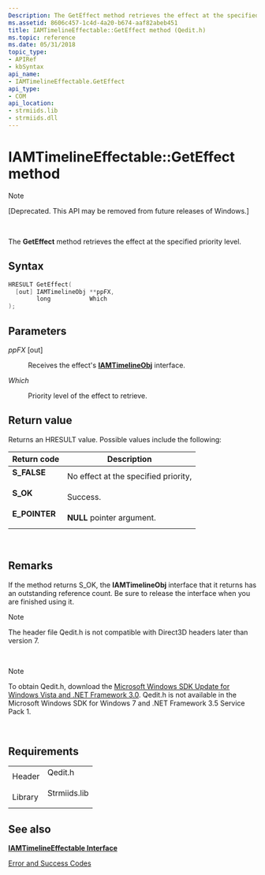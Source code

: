 ```yaml
---
Description: The GetEffect method retrieves the effect at the specified priority level.
ms.assetid: 8606c457-1c4d-4a20-b674-aaf82abeb451
title: IAMTimelineEffectable::GetEffect method (Qedit.h)
ms.topic: reference
ms.date: 05/31/2018
topic_type: 
- APIRef
- kbSyntax
api_name: 
- IAMTimelineEffectable.GetEffect
api_type: 
- COM
api_location: 
- strmiids.lib
- strmiids.dll
---
```


# IAMTimelineEffectable::GetEffect method

> [!Note]  
> \[Deprecated. This API may be removed from future releases of Windows.\]

 

The **GetEffect** method retrieves the effect at the specified priority level.

## Syntax


```C++
HRESULT GetEffect(
  [out] IAMTimelineObj **ppFX,
        long           Which
);
```



## Parameters

<dl> <dt>

*ppFX* \[out\]
</dt> <dd>

Receives the effect's [**IAMTimelineObj**](iamtimelineobj.md) interface.

</dd> <dt>

*Which* 
</dt> <dd>

Priority level of the effect to retrieve.

</dd> </dl>

## Return value

Returns an HRESULT value. Possible values include the following:



| Return code                                                                               | Description                                     |
|-------------------------------------------------------------------------------------------|-------------------------------------------------|
| <dl> <dt>**S\_FALSE**</dt> </dl>   | No effect at the specified priority,<br/> |
| <dl> <dt>**S\_OK**</dt> </dl>      | Success.<br/>                             |
| <dl> <dt>**E\_POINTER**</dt> </dl> | **NULL** pointer argument.<br/>           |



 

## Remarks

If the method returns S\_OK, the **IAMTimelineObj** interface that it returns has an outstanding reference count. Be sure to release the interface when you are finished using it.

> [!Note]  
> The header file Qedit.h is not compatible with Direct3D headers later than version 7.

 

> [!Note]  
> To obtain Qedit.h, download the [Microsoft Windows SDK Update for Windows Vista and .NET Framework 3.0](https://msdn.microsoft.com/windowsvista/bb980924.aspx). Qedit.h is not available in the Microsoft Windows SDK for Windows 7 and .NET Framework 3.5 Service Pack 1.

 

## Requirements



|                    |                                                                                         |
|--------------------|-----------------------------------------------------------------------------------------|
| Header<br/>  | <dl> <dt>Qedit.h</dt> </dl>      |
| Library<br/> | <dl> <dt>Strmiids.lib</dt> </dl> |



## See also

<dl> <dt>

[**IAMTimelineEffectable Interface**](iamtimelineeffectable.md)
</dt> <dt>

[Error and Success Codes](error-and-success-codes.md)
</dt> </dl>

 

 




